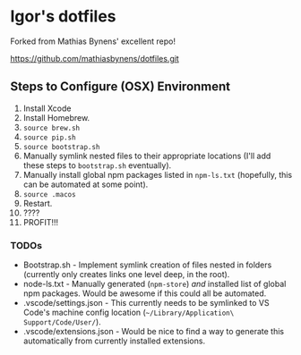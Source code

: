 # Igor's dotfiles

Forked from Mathias Bynens' excellent repo!

https://github.com/mathiasbynens/dotfiles.git

## Steps to Configure (OSX) Environment
1. Install Xcode
2. Install Homebrew.
3. `source brew.sh`
3. `source pip.sh`
4. `source bootstrap.sh`
5. Manually symlink nested files to their appropriate locations (I'll add these steps to `bootstrap.sh` eventually).
6. Manually install global npm packages listed in `npm-ls.txt` (hopefully, this can be automated at some point).
7. `source .macos`
8. Restart.
9. ????
10. PROFIT!!!

### TODOs

* Bootstrap.sh - Implement symlink creation of files nested in folders (currently only creates links one level deep, in the root).
* node-ls.txt - Manually generated (`npm-store`) _and_ installed list of global npm packages. Would be awesome if this could all be automated.
* .vscode/settings.json - This currently needs to be symlinked to VS Code's machine config location (`~/Library/Application\ Support/Code/User/`).
* .vscode/extensions.json - Would be nice to find a way to generate this automatically from currently installed extensions.
